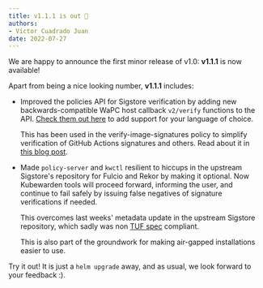 ```yaml
---
title: v1.1.1 is out 🎉
authors:
- Víctor Cuadrado Juan
date: 2022-07-27
---
```


We are happy to announce the first minor release of v1.0: **v1.1.1** is
now available!

Apart from being a nice looking number, **v1.1.1** includes:

* Improved the policies API for Sigstore verification by adding new
  backwards-compatible WaPC host callback `v2/verify` functions to the API.
  [Check them out
    here](https://docs.kubewarden.io/writing-policies/spec/host-capabilities/signature-verifier-policies)
  to add support for your language of choice.

  This has been used in the verify-image-signatures policy to simplify
  verification of GitHub Actions signatures and others. Read about it in [this
  blog post](../verify-signatures-with-gha-and-prefix/).
  
* Made `policy-server` and `kwctl` resilient to hiccups in the upstream
  Sigstore's repository for Fulcio and Rekor by making it optional. Now
  Kubewarden tools will proceed forward, informing the user, and continue to
  fail safely by issuing false negatives of signature verifications if needed.

  This overcomes last weeks' metadata update in the upstream Sigstore repository,
  which sadly was non [TUF
  spec](https://theupdateframework.github.io/specification/latest) compliant.
  
  This is also part of the groundwork for making air-gapped installations easier
  to use.

Try it out!
It is just a `helm upgrade` away, and as usual, we look forward to your
feedback :).
